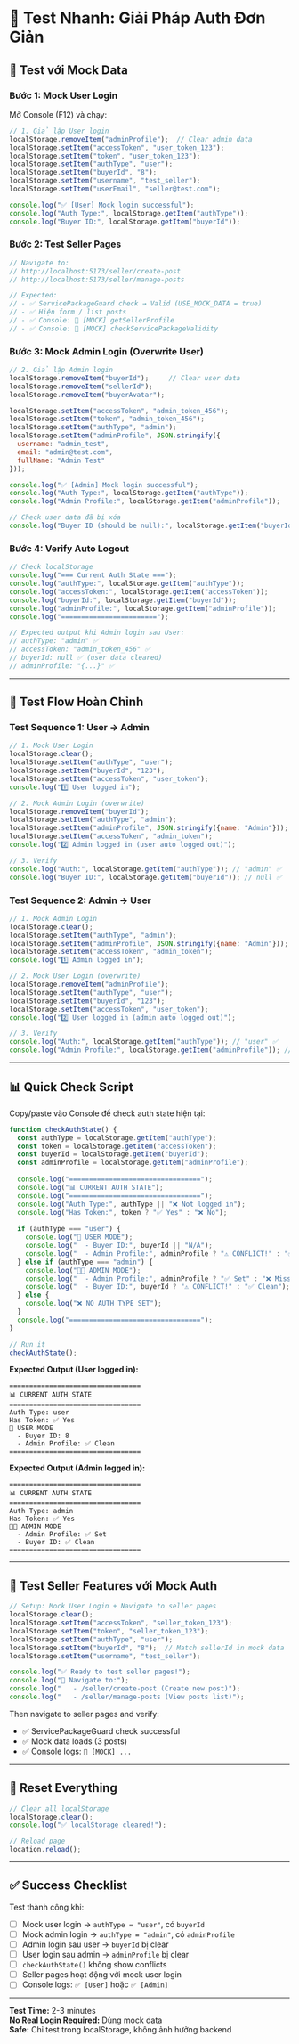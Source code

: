 # 🧪 Test Nhanh: Giải Pháp Auth Đơn Giản

## 🎯 Test với Mock Data

### Bước 1: Mock User Login

Mở Console (F12) và chạy:

```javascript
// 1. Giả lập User login
localStorage.removeItem("adminProfile");  // Clear admin data
localStorage.setItem("accessToken", "user_token_123");
localStorage.setItem("token", "user_token_123");
localStorage.setItem("authType", "user");
localStorage.setItem("buyerId", "8");
localStorage.setItem("username", "test_seller");
localStorage.setItem("userEmail", "seller@test.com");

console.log("✅ [User] Mock login successful");
console.log("Auth Type:", localStorage.getItem("authType"));
console.log("Buyer ID:", localStorage.getItem("buyerId"));
```

### Bước 2: Test Seller Pages

```javascript
// Navigate to:
// http://localhost:5173/seller/create-post
// http://localhost:5173/seller/manage-posts

// Expected:
// - ✅ ServicePackageGuard check → Valid (USE_MOCK_DATA = true)
// - ✅ Hiện form / list posts
// - ✅ Console: 🧪 [MOCK] getSellerProfile
// - ✅ Console: 🧪 [MOCK] checkServicePackageValidity
```

### Bước 3: Mock Admin Login (Overwrite User)

```javascript
// 2. Giả lập Admin login
localStorage.removeItem("buyerId");     // Clear user data
localStorage.removeItem("sellerId");
localStorage.removeItem("buyerAvatar");

localStorage.setItem("accessToken", "admin_token_456");
localStorage.setItem("token", "admin_token_456");
localStorage.setItem("authType", "admin");
localStorage.setItem("adminProfile", JSON.stringify({
  username: "admin_test",
  email: "admin@test.com",
  fullName: "Admin Test"
}));

console.log("✅ [Admin] Mock login successful");
console.log("Auth Type:", localStorage.getItem("authType"));
console.log("Admin Profile:", localStorage.getItem("adminProfile"));

// Check user data đã bị xóa
console.log("Buyer ID (should be null):", localStorage.getItem("buyerId"));
```

### Bước 4: Verify Auto Logout

```javascript
// Check localStorage
console.log("=== Current Auth State ===");
console.log("authType:", localStorage.getItem("authType"));
console.log("accessToken:", localStorage.getItem("accessToken"));
console.log("buyerId:", localStorage.getItem("buyerId"));
console.log("adminProfile:", localStorage.getItem("adminProfile"));
console.log("========================");

// Expected output khi Admin login sau User:
// authType: "admin" ✅
// accessToken: "admin_token_456" ✅
// buyerId: null ✅ (user data cleared)
// adminProfile: "{...}" ✅
```

---

## 🔄 Test Flow Hoàn Chỉnh

### Test Sequence 1: User → Admin

```javascript
// 1. Mock User Login
localStorage.clear();
localStorage.setItem("authType", "user");
localStorage.setItem("buyerId", "123");
localStorage.setItem("accessToken", "user_token");
console.log("1️⃣ User logged in");

// 2. Mock Admin Login (overwrite)
localStorage.removeItem("buyerId");
localStorage.setItem("authType", "admin");
localStorage.setItem("adminProfile", JSON.stringify({name: "Admin"}));
localStorage.setItem("accessToken", "admin_token");
console.log("2️⃣ Admin logged in (user auto logged out)");

// 3. Verify
console.log("Auth:", localStorage.getItem("authType")); // "admin" ✅
console.log("Buyer ID:", localStorage.getItem("buyerId")); // null ✅
```

### Test Sequence 2: Admin → User

```javascript
// 1. Mock Admin Login
localStorage.clear();
localStorage.setItem("authType", "admin");
localStorage.setItem("adminProfile", JSON.stringify({name: "Admin"}));
localStorage.setItem("accessToken", "admin_token");
console.log("1️⃣ Admin logged in");

// 2. Mock User Login (overwrite)
localStorage.removeItem("adminProfile");
localStorage.setItem("authType", "user");
localStorage.setItem("buyerId", "123");
localStorage.setItem("accessToken", "user_token");
console.log("2️⃣ User logged in (admin auto logged out)");

// 3. Verify
console.log("Auth:", localStorage.getItem("authType")); // "user" ✅
console.log("Admin Profile:", localStorage.getItem("adminProfile")); // null ✅
```

---

## 📊 Quick Check Script

Copy/paste vào Console để check auth state hiện tại:

```javascript
function checkAuthState() {
  const authType = localStorage.getItem("authType");
  const token = localStorage.getItem("accessToken");
  const buyerId = localStorage.getItem("buyerId");
  const adminProfile = localStorage.getItem("adminProfile");
  
  console.log("=================================");
  console.log("📊 CURRENT AUTH STATE");
  console.log("=================================");
  console.log("Auth Type:", authType || "❌ Not logged in");
  console.log("Has Token:", token ? "✅ Yes" : "❌ No");
  
  if (authType === "user") {
    console.log("👤 USER MODE");
    console.log("  - Buyer ID:", buyerId || "N/A");
    console.log("  - Admin Profile:", adminProfile ? "⚠️ CONFLICT!" : "✅ Clean");
  } else if (authType === "admin") {
    console.log("👨‍💼 ADMIN MODE");
    console.log("  - Admin Profile:", adminProfile ? "✅ Set" : "❌ Missing");
    console.log("  - Buyer ID:", buyerId ? "⚠️ CONFLICT!" : "✅ Clean");
  } else {
    console.log("❌ NO AUTH TYPE SET");
  }
  console.log("=================================");
}

// Run it
checkAuthState();
```

**Expected Output (User logged in):**
```
=================================
📊 CURRENT AUTH STATE
=================================
Auth Type: user
Has Token: ✅ Yes
👤 USER MODE
  - Buyer ID: 8
  - Admin Profile: ✅ Clean
=================================
```

**Expected Output (Admin logged in):**
```
=================================
📊 CURRENT AUTH STATE
=================================
Auth Type: admin
Has Token: ✅ Yes
👨‍💼 ADMIN MODE
  - Admin Profile: ✅ Set
  - Buyer ID: ✅ Clean
=================================
```

---

## 🎯 Test Seller Features với Mock Auth

```javascript
// Setup: Mock User Login + Navigate to seller pages
localStorage.clear();
localStorage.setItem("accessToken", "seller_token_123");
localStorage.setItem("token", "seller_token_123");
localStorage.setItem("authType", "user");
localStorage.setItem("buyerId", "8");  // Match sellerId in mock data
localStorage.setItem("username", "test_seller");

console.log("✅ Ready to test seller pages!");
console.log("📍 Navigate to:");
console.log("   - /seller/create-post (Create new post)");
console.log("   - /seller/manage-posts (View posts list)");
```

Then navigate to seller pages and verify:
- ✅ ServicePackageGuard check successful
- ✅ Mock data loads (3 posts)
- ✅ Console logs: `🧪 [MOCK] ...`

---

## 🧹 Reset Everything

```javascript
// Clear all localStorage
localStorage.clear();
console.log("✅ localStorage cleared!");

// Reload page
location.reload();
```

---

## ✅ Success Checklist

Test thành công khi:

- [ ] Mock user login → `authType = "user"`, có `buyerId`
- [ ] Mock admin login → `authType = "admin"`, có `adminProfile`
- [ ] Admin login sau user → `buyerId` bị clear
- [ ] User login sau admin → `adminProfile` bị clear
- [ ] `checkAuthState()` không show conflicts
- [ ] Seller pages hoạt động với mock user login
- [ ] Console logs: `✅ [User]` hoặc `✅ [Admin]`

---

**Test Time:** 2-3 minutes  
**No Real Login Required:** Dùng mock data  
**Safe:** Chỉ test trong localStorage, không ảnh hưởng backend


